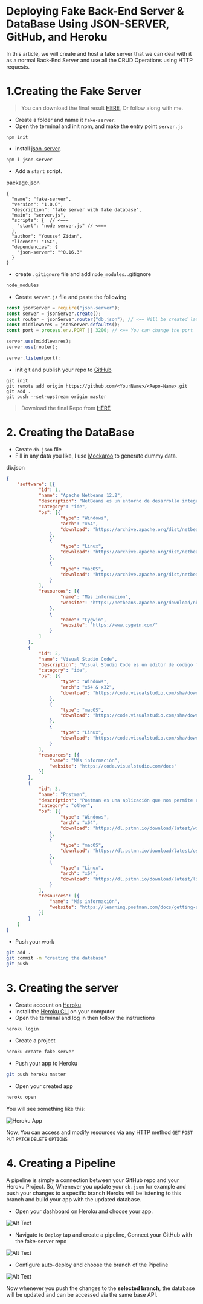 # Deploying Fake Back-End Server & DataBase Using JSON-SERVER, GitHub, and Heroku

In this article, we will create and host a fake server that we can deal with it as a normal Back-End Server and use all the CRUD Operations using HTTP requests.

# 1.Creating the Fake Server

> You can download the final result [HERE](https://github.com/YoussefZidan/fake-server), Or follow along with me.

- Create a folder and name it `fake-server`.
- Open the terminal and init npm, and make the entry point `server.js`

```
npm init
```

- install [json-server](https://www.npmjs.com/package/json-server).

```
npm i json-server
```

- Add a `start` script.

package.json

```
{
  "name": "fake-server",
  "version": "1.0.0",
  "description": "fake server with fake database",
  "main": "server.js",
  "scripts": {  // <===
    "start": "node server.js" // <===
  },
  "author": "Youssef Zidan",
  "license": "ISC",
  "dependencies": {
    "json-server": "^0.16.3"
  }
}
```

- create `.gitignore` file and add `node_modules`.
  .gitignore

```bash
node_modules
```

- Create `server.js` file and paste the following

```js
const jsonServer = require("json-server");
const server = jsonServer.create();
const router = jsonServer.router("db.json"); // <== Will be created later
const middlewares = jsonServer.defaults();
const port = process.env.PORT || 3200; // <== You can change the port

server.use(middlewares);
server.use(router);

server.listen(port);
```

- init git and publish your repo to [GitHub](https://github.com/)

```bas
git init
git remote add origin https://github.com/<YourName>/<Repo-Name>.git
git add .
git push --set-upstream origin master
```

> Download the final Repo from [HERE](https://github.com/YoussefZidan/fake-server)

# 2. Creating the DataBase

- Create `db.json` file
- Fill in any data you like, I use [Mockaroo](https://www.mockaroo.com/) to generate dummy data.

db.json

```json
{
    "software": [{
            "id": 1,
            "name": "Apache Netbeans 12.2",
            "description": "NetBeans es un entorno de desarrollo integrado libre, hecho principalmente para el lenguaje de programación Java.",
            "category": "ide",
            "os": [{
                    "type": "Windows",
                    "arch": "x64",
                    "download": "https://archive.apache.org/dist/netbeans/netbeans/12.2/Apache-NetBeans-12.2-bin-windows-x64.exe"
                },
                {
                    "type": "Linux",
                    "download": "https://archive.apache.org/dist/netbeans/netbeans/12.2/Apache-NetBeans-12.2-bin-linux-x64.sh"
                },
                {
                    "type": "macOS",
                    "download": "https://archive.apache.org/dist/netbeans/netbeans/12.2/Apache-NetBeans-12.2-bin-macosx.dmg"
                }
            ],
            "resources": [{
                    "name": "Más información",
                    "website": "https://netbeans.apache.org/download/nb122/nb122.html"
                },
                {
                    "name": "Cygwin",
                    "website": "https://www.cygwin.com/"
                }
            ]
        },
        {
            "id": 2,
            "name": "Visual Studio Code",
            "description": "Visual Studio Code es un editor de código fuente desarrollado por Microsoft para Windows, Linux, macOS y Web. Incluye soporte para la depuración, control integrado de Git, resaltado de sintaxis, finalización inteligente de código, fragmentos y refactorización de código.",
            "category": "ide",
            "os": [{
                    "type": "Windows",
                    "arch": "x64 & x32",
                    "download": "https://code.visualstudio.com/sha/download?build=stable&os=win32-x64-user"
                },
                {
                    "type": "macOS",
                    "download": "https://code.visualstudio.com/sha/download?build=stable&os=darwin-universal"
                },
                {
                    "type": "Linux",
                    "download": "https://code.visualstudio.com/sha/download?build=stable&os=linux-deb-x64"
                }
            ],
            "resources": [{
                "name": "Más información",
                "website": "https://code.visualstudio.com/docs"
            }]
        },
        {
            "id": 3,
            "name": "Postman",
            "description": "Postman es una aplicación que nos permite realizar pruebas API. Es un cliente HTTP que nos da la posibilidad de testear 'HTTP requests' a través de una interfaz gráfica de usuario, por medio de la cual obtendremos diferentes tipos de respuesta que posteriormente deberán ser validados.",
            "category": "other",
            "os": [{
                    "type": "Windows",
                    "arch": "x64",
                    "download": "https://dl.pstmn.io/download/latest/win64"
                },
                {
                    "type": "macOS",
                    "download": "https://dl.pstmn.io/download/latest/osx_arm64"
                },
                {
                    "type": "Linux",
                    "arch": "x64",
                    "download": "https://dl.pstmn.io/download/latest/linux64"
                }
            ],
            "resources": [{
                "name": "Más información",
                "website": "https://learning.postman.com/docs/getting-started/introduction/"
            }]
        }
    ]
}
```

- Push your work

```bash
git add .
git commit -m "creating the database"
git push
```

# 3. Creating the server

- Create account on [Heroku](https://heroku.com)
- Install the [Heroku CLI](https://devcenter.heroku.com/articles/heroku-cli) on your computer
- Open the terminal and log in then follow the instructions

```bash
heroku login
```

- Create a project

```bash
heroku create fake-server
```

- Push your app to Heroku

```bash
git push heroku master
```

- Open your created app

```bash
heroku open
```

You will see something like this:

![Heroku App](https://dev-to-uploads.s3.amazonaws.com/i/iwmhzzeqrkd74nvu8v3g.JPG)

Now, You can access and modify resources via any HTTP method
`GET` `POST` `PUT` `PATCH` `DELETE` `OPTIONS`

# 4. Creating a Pipeline

A pipeline is simply a connection between your GitHub repo and your Heroku Project.
So, Whenever you update your `db.json` for example and push your changes to a specific branch Heroku will be listening to this branch and build your app with the updated database.

- Open your dashboard on Heroku and choose your app.

![Alt Text](https://dev-to-uploads.s3.amazonaws.com/i/i81x8oskjdhyj2oia2vh.JPG)

- Navigate to `Deploy` tap and create a pipeline, Connect your GitHub with the fake-server repo

![Alt Text](https://dev-to-uploads.s3.amazonaws.com/i/0pxjlxo43599kcehx82h.JPG)

- Configure auto-deploy and choose the branch of the Pipeline

![Alt Text](https://dev-to-uploads.s3.amazonaws.com/i/ns96n32z0csv0027twzi.JPG)

Now whenever you push the changes to the **selected branch**, the database will be updated and can be accessed via the same base API.
